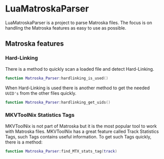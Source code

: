 # LuaMatroskaParser

LuaMatroskaParser is a project to parse Matroska files.
The focus is on handling the Matroska features as easy to use as possible.

## Matroska features

### Hard-Linking

There is a method to quickly scan a loaded file and detect Hard-Linking.

```lua
function Matroska_Parser:hardlinking_is_used()
```

When Hard-Linking is used there is another method to get the needed `UUID's` from the other files quickly.

```lua
function Matroska_Parser:hardlinking_get_uids()
```

### MKVToolNix Statistics Tags

MKVToolNix is not part of Matroska but it is the most popular tool to work with Matroska files.
MKVToolNix has a great feature called Track Statistics Tags, such Tags contains useful information.
To get such Tags quickly, there is a method:

```lua
function Matroska_Parser:find_MTX_stats_tag(track)
```
